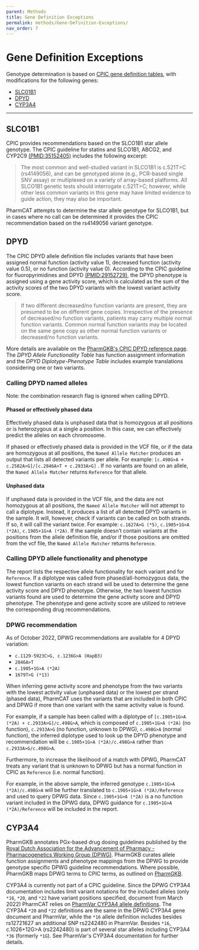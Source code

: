```yaml
---
parent: Methods
title: Gene Definition Exceptions
permalink: methods/Gene-Definition-Exceptions/
nav_order: 7
---
```

# Gene Definition Exceptions

Genotype determination is based on [CPIC gene definition tables](https://www.pharmgkb.org/page/pgxGeneRef), with 
modifications for the following genes:

* [SLC01B1](#slco1b1)
* [DPYD](#dpyd)
* [CYP3A4](#cyp3a4)

---    


## SLCO1B1

CPIC provides recommendations based on the SLCO1B1 star allele genotype. The CPIC guideline for statins and SLCO1B1, ABCG2, and CYP2C9 [(PMID:35152405)](https://pubmed.ncbi.nlm.nih.gov/35152405/) includes the following excerpt:

> The most common and well-studied variant in SLCO1B1 is c.521T>C (rs4149056), and can be genotyped alone (e.g., PCR-based single SNV assay) or multiplexed on a variety of array-based platforms. All SLCO1B1 genetic tests should interrogate c.521T>C; however, while other less common variants in this gene may have limited evidence to guide action, they may also be important. 

PharmCAT attempts to determine the star allele genotype for SLCO1B1, but in cases where no call can be determined it provides the CPIC recommendation based on the rs4149056 variant genotype.


## DPYD

The CPIC DPYD allele definition file includes variants that have been assigned normal function (activity value 1),
decreased function (activity value 0.5), or no function (activity value 0). According to the
CPIC guideline for fluoropyrimidines and DPYD [(PMID:29152729)](https://pubmed.ncbi.nlm.nih.gov/29152729/),
the DPYD phenotype is assigned using a gene activity score, which is calculated as the sum of the activity scores of the
two DPYD variants with the lowest variant activity score. 

> If two different decreased/no function variants are present, they are presumed to be on different gene copies.
> Irrespective of the presence of decreased/no function variants, patients may carry multiple normal function variants.
> Common normal function variants may be located on the same gene copy as other normal function variants or
> decreased/no function variants.

More details are available on the [PharmGKB's CPIC DPYD reference page](https://www.pharmgkb.org/page/dpydRefMaterials).
The _DPYD Allele Functionality Table_ has function assignment information and the _DPYD Diplotype-Phenotype Table_
includes example translations considering one or two variants. 

### Calling DPYD named alleles

Note: the combination research flag is ignored when calling DPYD.

#### Phased or effectively phased data

Effectively phased data is unphased data that is homozygous at all positions or is heterozygous at a single a position.
In this case, we can effectively predict the alleles on each chromosome.

If phased or effectively phased data is provided in the VCF file, or if the data are homozygous at all positions, the
`Named Allele Matcher` produces an output that lists all detected variants per allele. For example:
`[c.498G>A + c.2582A>G]/[c.2846A>T + c.2933A>G]` . If no variants are found on an allele, the `Named Allele Matcher`
returns `Reference` for that allele.

#### Unphased data

If unphased data is provided in the VCF file, and the data are not homozygous at all positions, the
`Named Allele Matcher` will not attempt to call a diplotype. Instead, it produces a list of all detected DPYD variants
in the sample. It will, however, check if variants can be called on both strands. If so, it will call the variant twice.
For example: `c.1627A>G (*5)`, `c.1905+1G>A (*2A)`, `c.1905+1G>A (*2A)`. If the sample doesn’t contain variants at the
positions from the allele definition file, and/or if those positions are omitted from the vcf file, the 
`Named Allele Matcher` returns `Reference`.

### Calling DPYD allele functionality and phenotype

The report lists the respective allele functionality for each variant and for `Reference`. If a diplotype was called
from phased/all-homozygous data, the lowest function variants on each strand will be used to determine the gene activity
score and DPYD phenotype. Otherwise, the two lowest function variants found are used to determine the gene activity
score and DPYD phenotype. The phenotype and gene activity score are utilized to retrieve the corresponding drug
recommendations.

### DPWG recommendation

As of October 2022, DPWG recommendations are available for 4 DPYD variation:

* `c.1129-5923C>G, c.1236G>A (HapB3)`
* `2846A>T`
* `c.1905+1G>A (*2A)`
* `1679T>G (*13)`

When inferring gene activity score and phenotype from the two variants with the lowest activity value (unphased data)
or the lowest per strand (phased data), PharmCAT uses the variants that are included in both CPIC and DPWG if more than
one variant with the same activity value is found.

For example, if a sample has been called with a diplotype of `[c.1905+1G>A (*2A) + c.2933A>G]/c.498G>A`, which is
composed of `c.1905+1G>A (*2A)` (no function), `c.2933A>G` (no function, unknown to DPWG), `c.498G>A` (normal function),
the inferred diplotype used to look up the DPYD phenotype and recommendation will be `c.1905+1G>A (*2A)/c.498G>A` rather
than `c.2933A>G/c.498G>A`.

Furthermore, to increase the likelihood of a match with DPWG, PharmCAT treats any variant that is unknown to DPWG but
has a normal function in CPIC as `Reference` (i.e. normal function).

For example, in the above sample, the inferred genotype `c.1905+1G>A (*2A)/c.498G>A` will be further translated to
`c.1905+1G>A (*2A)/Reference` and used to query DPWG data. Since `c.1905+1G>A (*2A)` is a no function variant included
in the DPWG data, DPWG guidance for `c.1905+1G>A (*2A)/Reference` will be included in the report.


## CYP3A4

PharmGKB annotates PGx-based drug dosing guidelines published by the [Royal Dutch Association for the Advancement of Pharmacy - Pharmacogenetics Working Group (DPWG)](https://www.pharmgkb.org/page/dpwg). PharmGKB curates allele function assignments and phenotype mappings from the DPWG to provide genotype specific DPWG guideline recommendations. Where possible, PharmGKB maps DPWG terms to CPIC terms, as outlined on [PharmGKB](https://www.pharmgkb.org/page/dpwgMapping).

CYP3A4 is currently not part of a CPIC guideline. Since the DPWG CYP3A4 documentation includes limit variant notations for the included alleles (only `*16`, `*20`, and `*22` have variant positions specified, document from March 2022) PharmCAT relies on [PharmVar CYP3A4 allele definitions](https://www.pharmvar.org/gene/CYP3A4). The CYP3A4 `*20` and `*22` definitions are the same in the DPWG CYP3A4 gene document and PharmVar, while the `*16` allele definition includes besides rs12721627 an additional SNP rs2242480 in PharmVar. Besides `*16`, c.1026+12G>A (rs2242480) is part of several star alleles including CYP3A4 `*36` (formerly `*1G`). See PharmVar's CYP3A4 documentation for further details.
